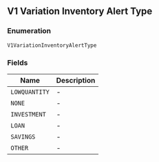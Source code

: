 ## V1 Variation Inventory Alert Type

### Enumeration

`V1VariationInventoryAlertType`

### Fields

| Name | Description |
|  --- | --- |
| `LOWQUANTITY` | - |
| `NONE` | - |
| `INVESTMENT` | - |
| `LOAN` | - |
| `SAVINGS` | - |
| `OTHER` | - |


